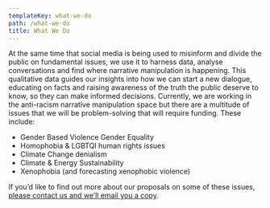 ```yaml
---
templateKey: what-we-do
path: /what-we-do
title: What We Do
---
```

At the same time that social media is being used to misinform and divide the public on fundamental issues, we use it to harness data, analyse conversations and find where narrative manipulation is happening. This qualitative data guides our insights into how we can start a new dialogue, educating on facts and raising awareness of the truth the public deserve to know, so they can make informed decisions. Currently, we are working in the anti-racism narrative manipulation space but there are a multitude of issues that we will be problem-solving that will require funding. These include:

* Gender Based Violence Gender Equality 
* Homophobia & LGBTQI human rights issues
* Climate Change denialism
* Climate & Energy Sustainability 
* Xenophobia (and forecasting xenophobic violence)

If you’d like to find out more about our proposals on some of these issues, [please contact us and we’ll email you a copy](/contact).